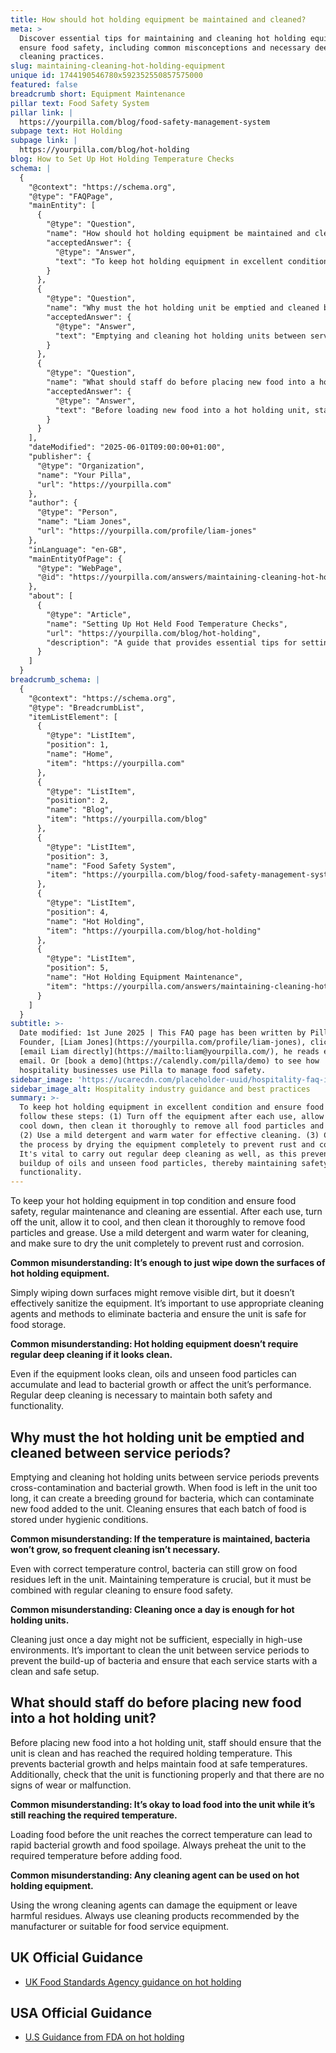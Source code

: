 ```yaml
---
title: How should hot holding equipment be maintained and cleaned?
meta: >
  Discover essential tips for maintaining and cleaning hot holding equipment to
  ensure food safety, including common misconceptions and necessary deep
  cleaning practices.
slug: maintaining-cleaning-hot-holding-equipment
unique id: 1744190546780x592352550857575000
featured: false
breadcrumb short: Equipment Maintenance
pillar text: Food Safety System
pillar link: |
  https://yourpilla.com/blog/food-safety-management-system
subpage text: Hot Holding
subpage link: |
  https://yourpilla.com/blog/hot-holding
blog: How to Set Up Hot Holding Temperature Checks
schema: |
  {
    "@context": "https://schema.org",
    "@type": "FAQPage",
    "mainEntity": [
      {
        "@type": "Question",
        "name": "How should hot holding equipment be maintained and cleaned?",
        "acceptedAnswer": {
          "@type": "Answer",
          "text": "To keep hot holding equipment in excellent condition and ensure food safety, follow these steps: (1) Turn off the equipment after each use, allow it to cool down, then clean it thoroughly to remove all food particles and grease. (2) Use a mild detergent and warm water for effective cleaning. (3) Complete the process by drying the equipment completely to prevent rust and corrosion. It's vital to carry out regular deep cleaning as well, as this prevents the buildup of oils and unseen food particles, thereby maintaining safety and functionality."
        }
      },
      {
        "@type": "Question",
        "name": "Why must the hot holding unit be emptied and cleaned between service periods?",
        "acceptedAnswer": {
          "@type": "Answer",
          "text": "Emptying and cleaning hot holding units between service periods are essential to prevent cross-contamination and bacterial growth. When food residues are left in the unit, they can become a breeding ground for bacteria, potentially contaminating new food added. Cleaning ensures healthy and hygienic conditions for each batch of food."
        }
      },
      {
        "@type": "Question",
        "name": "What should staff do before placing new food into a hot holding unit?",
        "acceptedAnswer": {
          "@type": "Answer",
          "text": "Before loading new food into a hot holding unit, staff must ensure the unit is clean and has reached the necessary holding temperature to prevent bacterial growth and maintain food safety. It's also important to check that the unit is in proper working condition and shows no signs of wear or malfunction."
        }
      }
    ],
    "dateModified": "2025-06-01T09:00:00+01:00",
    "publisher": {
      "@type": "Organization",
      "name": "Your Pilla",
      "url": "https://yourpilla.com"
    },
    "author": {
      "@type": "Person",
      "name": "Liam Jones",
      "url": "https://yourpilla.com/profile/liam-jones"
    },
    "inLanguage": "en-GB",
    "mainEntityOfPage": {
      "@type": "WebPage",
      "@id": "https://yourpilla.com/answers/maintaining-cleaning-hot-holding-equipment"
    },
    "about": [
      {
        "@type": "Article",
        "name": "Setting Up Hot Held Food Temperature Checks",
        "url": "https://yourpilla.com/blog/hot-holding",
        "description": "A guide that provides essential tips for setting up temperature checks for hot held foods to ensure compliance and food safety."
      }
    ]
  }
breadcrumb_schema: |
  {
    "@context": "https://schema.org",
    "@type": "BreadcrumbList",
    "itemListElement": [
      {
        "@type": "ListItem",
        "position": 1,
        "name": "Home",
        "item": "https://yourpilla.com"
      },
      {
        "@type": "ListItem",
        "position": 2,
        "name": "Blog",
        "item": "https://yourpilla.com/blog"
      },
      {
        "@type": "ListItem",
        "position": 3,
        "name": "Food Safety System",
        "item": "https://yourpilla.com/blog/food-safety-management-system"
      },
      {
        "@type": "ListItem",
        "position": 4,
        "name": "Hot Holding",
        "item": "https://yourpilla.com/blog/hot-holding"
      },
      {
        "@type": "ListItem",
        "position": 5,
        "name": "Hot Holding Equipment Maintenance",
        "item": "https://yourpilla.com/answers/maintaining-cleaning-hot-holding-equipment"
      }
    ]
  }
subtitle: >-
  Date modified: 1st June 2025 | This FAQ page has been written by Pilla
  Founder, [Liam Jones](https://yourpilla.com/profile/liam-jones), click to
  [email Liam directly](https://mailto:liam@yourpilla.com/), he reads every
  email. Or [book a demo](https://calendly.com/pilla/demo) to see how
  hospitality businesses use Pilla to manage food safety.
sidebar_image: 'https://ucarecdn.com/placeholder-uuid/hospitality-faq-image.jpg'
sidebar_image_alt: Hospitality industry guidance and best practices
summary: >-
  To keep hot holding equipment in excellent condition and ensure food safety,
  follow these steps: (1) Turn off the equipment after each use, allow it to
  cool down, then clean it thoroughly to remove all food particles and grease.
  (2) Use a mild detergent and warm water for effective cleaning. (3) Complete
  the process by drying the equipment completely to prevent rust and corrosion.
  It's vital to carry out regular deep cleaning as well, as this prevents the
  buildup of oils and unseen food particles, thereby maintaining safety and
  functionality.
---
```

To keep your hot holding equipment in top condition and ensure food safety, regular maintenance and cleaning are essential. After each use, turn off the unit, allow it to cool, and then clean it thoroughly to remove food particles and grease. Use a mild detergent and warm water for cleaning, and make sure to dry the unit completely to prevent rust and corrosion.

**Common misunderstanding: It’s enough to just wipe down the surfaces of hot holding equipment.**

Simply wiping down surfaces might remove visible dirt, but it doesn’t effectively sanitize the equipment. It’s important to use appropriate cleaning agents and methods to eliminate bacteria and ensure the unit is safe for food storage.

**Common misunderstanding: Hot holding equipment doesn’t require regular deep cleaning if it looks clean.**

Even if the equipment looks clean, oils and unseen food particles can accumulate and lead to bacterial growth or affect the unit’s performance. Regular deep cleaning is necessary to maintain both safety and functionality.

## Why must the hot holding unit be emptied and cleaned between service periods?

Emptying and cleaning hot holding units between service periods prevents cross-contamination and bacterial growth. When food is left in the unit too long, it can create a breeding ground for bacteria, which can contaminate new food added to the unit. Cleaning ensures that each batch of food is stored under hygienic conditions.

**Common misunderstanding: If the temperature is maintained, bacteria won’t grow, so frequent cleaning isn’t necessary.**

Even with correct temperature control, bacteria can still grow on food residues left in the unit. Maintaining temperature is crucial, but it must be combined with regular cleaning to ensure food safety.

**Common misunderstanding: Cleaning once a day is enough for hot holding units.**

Cleaning just once a day might not be sufficient, especially in high-use environments. It’s important to clean the unit between service periods to prevent the build-up of bacteria and ensure that each service starts with a clean and safe setup.

## What should staff do before placing new food into a hot holding unit?

Before placing new food into a hot holding unit, staff should ensure that the unit is clean and has reached the required holding temperature. This prevents bacterial growth and helps maintain food at safe temperatures. Additionally, check that the unit is functioning properly and that there are no signs of wear or malfunction.

**Common misunderstanding: It’s okay to load food into the unit while it’s still reaching the required temperature.**

Loading food before the unit reaches the correct temperature can lead to rapid bacterial growth and food spoilage. Always preheat the unit to the required temperature before adding food.

**Common misunderstanding: Any cleaning agent can be used on hot holding equipment.**

Using the wrong cleaning agents can damage the equipment or leave harmful residues. Always use cleaning products recommended by the manufacturer or suitable for food service equipment.

## UK Official Guidance

-   [UK Food Standards Agency guidance on hot holding](https://www.food.gov.uk/sites/default/files/media/document/hot-holding.pdf)

## USA Official Guidance

-   [U.S Guidance from FDA on hot holding](https://www.fda.gov/media/84739/download#:~:text=Hot%20foods%20should%20be%20kept,140%20%C2%B0F%20or%20warmer.&text=Use%20a%20food%20thermometer%20to,slow%20cookers%2C%20and%20warming%20trays.)

